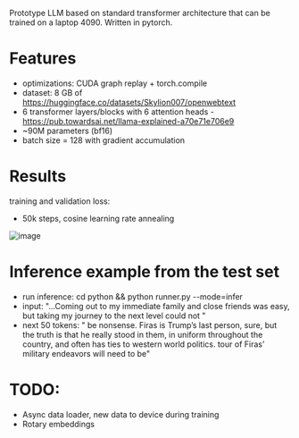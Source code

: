 Prototype LLM based on standard transformer architecture that can be trained on a laptop 4090. Written in pytorch.

# Features
- optimizations: CUDA graph replay + torch.compile
- dataset: 8 GB of https://huggingface.co/datasets/Skylion007/openwebtext
- 6 transformer layers/blocks with 6 attention heads - https://pub.towardsai.net/llama-explained-a70e71e706e9
- ~90M parameters (bf16)
- batch size = 128 with gradient accumulation

# Results
training and validation loss:
- 50k steps, cosine learning rate annealing

![image](https://github.com/user-attachments/assets/c943a9bb-c819-418e-b6af-c8c7e381a4b8)


# Inference example from the test set
- run inference: cd python && python runner.py --mode=infer
- input: "...Coming out to my immediate family and close friends was easy, but taking my journey to the next level could not "
- next 50 tokens: " be nonsense. Firas is Trump’s last person, sure, but the truth is that he really stood in them, in uniform throughout the country, and often has ties to western world politics. tour of Firas’ military endeavors will need to be"

# TODO:
- Async data loader, new data to device during training
- Rotary embeddings
